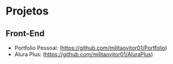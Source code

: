 # Projetos

## Front-End

* Portfolio Pessoal: (https://github.com/militaovitor01/Portfolio)
* Alura Plus: (https://github.com/militaovitor01/AluraPlus)
